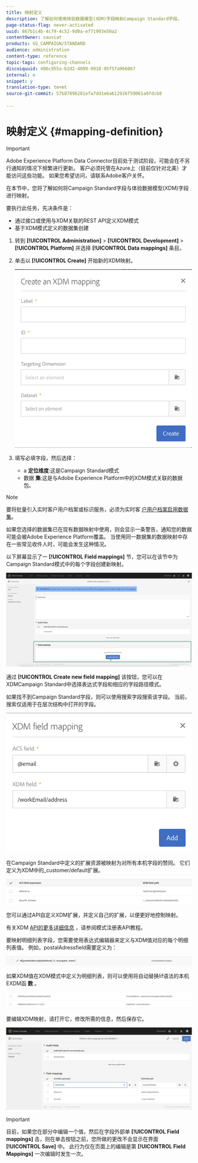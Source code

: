 ```yaml
---
title: 映射定义
description: 了解如何使用体验数据模型(XDM)字段映射Campaign Standard字段。
page-status-flag: never-activated
uuid: 867b1c4b-4c79-4c52-9d0a-ef71993e50a2
contentOwner: sauviat
products: SG_CAMPAIGN/STANDARD
audience: administration
content-type: reference
topic-tags: configuring-channels
discoiquuid: 406c955a-b2d2-4099-9918-95f5fa966067
internal: n
snippet: y
translation-type: tm+mt
source-git-commit: 57b87896281efa7dd1e6a612926f59061a0fdcb8

---
```



# 映射定义 {#mapping-definition}

>[!IMPORTANT]
>
>Adobe Experience Platform Data Connector目前处于测试阶段，可能会在不另行通知的情况下频繁进行更新。 客户必须托管在Azure上（目前仅针对北美）才能访问这些功能。 如果您希望访问，请联系Adobe客户关怀。

在本节中，您将了解如何将Campaign Standard字段与体验数据模型(XDM)字段进行映射。

要执行此任务，先决条件是：

* 通过接口或使用与XDM关联的REST API定义XDM模式
* 基于XDM模式定义的数据集创建

1. 转到 **[!UICONTROL Administration]** > **[!UICONTROL Development]** > **[!UICONTROL Platform]** 并选择 **[!UICONTROL Data mappings]** 条目。

1. 单击以 **[!UICONTROL Create]** 开始新的XDM映射。

   ![](assets/aep_createmapping.png)

1. 填写必填字段，然后选择：

   * a **定位维度**:这是Campaign Standard模式
   * 数据 **集**:这是与Adobe Experience Platform中的XDM模式关联的数据包。

>[!NOTE]
>
>要将批量引入实时客户用户档案或标识服务，必须为实时客 [户用户档案启用数据集](https://docs.adobe.com/content/help/en/experience-platform/rtcdp/intro/get-started.html)。
>
>如果您选择的数据集已在现有数据映射中使用，则会显示一条警告，通知您的数据可能会被Adobe Experience Platform覆盖。 当使用同一数据集的数据映射中存在一些常见收件人时，可能会发生这种情况。

以下屏幕显示了一 **[!UICONTROL Field mappings]** 节，您可以在该节中为Campaign Standard模式中的每个字段创建新映射。

![](assets/aep_fieldmappings.png)

通过 **[!UICONTROL Create new field mapping]** 该按钮，您可以在XDMCampaign Standard中选择表达式字段和相应的字段路径模式。

如果找不到Campaign Standard字段，则可以使用搜索字段搜索该字段。 当前，搜索仅适用于在层次结构中打开的字段。

![](assets/aep_mapfield.png)

在Campaign Standard中定义的扩展资源被映射为对所有本机字段的赞同。 它们定义为XDM中的_customer/default扩展。

![](assets/aep_fieldscusmapping.png)

您可以通过API自定义XDM扩展，并定义自己的扩展，以便更好地控制映射。

有关XDM [API的更多详细信息](https://docs.adobe.com/content/help/en/experience-platform/xdm/api/getting-started.html) ，请参阅模式注册表API教程。

要映射明细列表字段，您需要使用表达式编辑器来定义与XDM值对应的每个明细列表值。 例如，postalAdressfield需要定义为：

![](assets/aep_enummapping.png)

如果XDM值在XDM模式中定义为明细列表，则可以使用将自动替换lif语法的本机EXDM函 **数** 。

![](assets/aep_enummappingexdm.png)

要编辑XDM映射，请打开它，修改所需的信息，然后保存它。

![](assets/aep_editmapping.png)

>[!IMPORTANT]
>
>目前，如果您在部分中编辑一个值，然后在字段外部单 **[!UICONTROL Field mappings]** 击，则在单击按钮之前，您所做的更改不会显示在界面 **[!UICONTROL Save]** 中。 此行为仅在页面上的编辑是第 **[!UICONTROL Field Mappings]** 一次编辑时发生一次。

